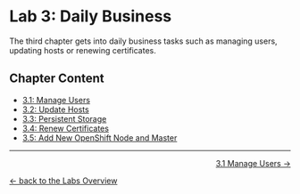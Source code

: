 # Lab 3: Daily Business

The third chapter gets into daily business tasks such as managing users, updating hosts or renewing certificates.


## Chapter Content

* [3.1: Manage Users](31_user_management.md)
* [3.2: Update Hosts](32_update_hosts.md)
* [3.3: Persistent Storage](33_persistent_storage.md)
* [3.4: Renew Certificates](34_renew_certificates.md)
* [3.5: Add New OpenShift Node and Master](35_add_new_node_and_master.md)

---

<p width="100px" align="right"><a href="31_user_management.md">3.1 Manage Users →</a></p>

[← back to the Labs Overview](../README.md)

